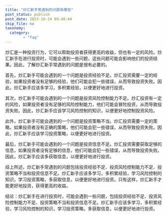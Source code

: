 ```yaml
---
title: "炒汇新手常遇到的问题有哪些"
post_status: publish
post_date: 2023-10-24 09:48:44
skip_file: no
taxonomy:
  category:
        - "faq"
---
```


炒汇是一种投资行为，它可以帮助投资者获得更高的收益，但也有一定的风险。炒汇新手在进行投资时，可能会遇到一些问题，这些问题可能会影响他们的投资结果。因此，了解炒汇新手常遇到的问题是很有必要的。

首先，炒汇新手可能会遇到的一个问题是投资经验不足。炒汇投资需要一定的经验，如果投资者没有足够的经验，他们可能会犯一些错误，从而导致投资失败。因此，炒汇新手应该多学习，多积累经验，以便更好地进行投资。

其次，炒汇新手可能会遇到的一个问题是投资风险控制能力不足。炒汇投资有一定的风险，如果投资者没有足够的风险控制能力，他们可能会冒险投资，从而导致投资失败。因此，炒汇新手应该学习风险控制的知识，以便更好地控制投资风险。

此外，炒汇新手可能会遇到的一个问题是投资策略不当。炒汇投资需要一定的策略，如果投资者没有正确的策略，他们可能会犯一些错误，从而导致投资失败。因此，炒汇新手应该学习投资策略，以便更好地进行投资。

最后，炒汇新手可能会遇到的一个问题是投资信息不足。炒汇投资需要获取足够的信息，如果投资者没有足够的信息，他们可能会犯一些错误，从而导致投资失败。因此，炒汇新手应该多获取信息，以便更好地进行投资。

综上所述，炒汇新手常遇到的问题包括投资经验不足、投资风险控制能力不足、投资策略不当和投资信息不足。炒汇新手应该多学习，多积累经验，学习风险控制的知识，学习投资策略，多获取信息，以便更好地进行投资。只有这样，炒汇新手才能更好地投资，获得更高的收益。

结论：炒汇新手在进行投资时，可能会遇到一些问题，包括投资经验不足、投资风险控制能力不足、投资策略不当和投资信息不足。炒汇新手应该多学习，多积累经验，学习风险控制的知识，学习投资策略，多获取信息，以便更好地进行投资。
